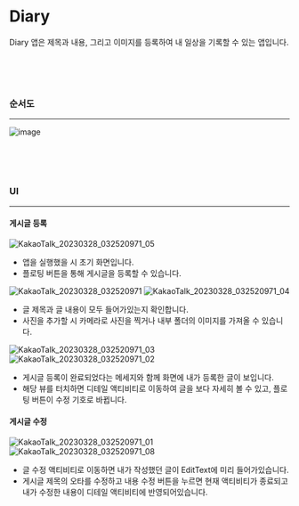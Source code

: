 # Diary
Diary 앱은 제목과 내용, 그리고 이미지를 등록하여 내 일상을 기록할 수 있는 앱입니다.

<br>
<br>
<br>

### 순서도
----------
![image](https://user-images.githubusercontent.com/72846127/229265252-267adc0f-73b6-41e1-8755-531906b0e239.png)

<br>
<br>
<br>

### UI
----------
#### 게시글 등록

![KakaoTalk_20230328_032520971_05](https://user-images.githubusercontent.com/72846127/229265376-793b7946-31e8-4a82-92f1-5bcf8bd34e5e.jpg)

- 앱을 실행했을 시 초기 화면입니다.
- 플로팅 버튼을 통해 게시글을 등록할 수 있습니다.

![KakaoTalk_20230328_032520971](https://user-images.githubusercontent.com/72846127/229265396-7e1a2f8a-f28f-4d65-83e7-3bc8cfe1e7fd.jpg) ![KakaoTalk_20230328_032520971_04](https://user-images.githubusercontent.com/72846127/229265404-4e2a84c9-502d-42e1-8b3d-b87daadf9689.jpg)
- 글 제목과 글 내용이 모두 들어가있는지 확인합니다.
- 사진을 추가할 시 카메라로 사진을 찍거나 내부 폴더의 이미지를 가져올 수 있습니다.

![KakaoTalk_20230328_032520971_03](https://user-images.githubusercontent.com/72846127/229265427-6cdaafaf-c784-4600-a0fb-1ddf30015647.jpg) ![KakaoTalk_20230328_032520971_02](https://user-images.githubusercontent.com/72846127/229265449-a776bd39-14e4-4677-89b0-a641a4a0f467.jpg)
- 게시글 등록이 완료되었다는 메세지와 함께 화면에 내가 등록한 글이 보입니다.
- 해당 뷰를 터치하면 디테일 액티비티로 이동하여 글을 보다 자세히 볼 수 있고, 플로팅 버튼이 수정 기호로 바뀝니다.

#### 게시글 수정
![KakaoTalk_20230328_032520971_01](https://user-images.githubusercontent.com/72846127/229265487-eb1b9883-ca5c-4013-bf3a-62c2adf1e41f.jpg) ![KakaoTalk_20230328_032520971_08](https://user-images.githubusercontent.com/72846127/229265491-825a01f7-6692-4707-97af-8270a4999230.jpg)
- 글 수정 액티비티로 이동하면 내가 작성했던 글이 EditText에 미리 들어가있습니다.
- 게시글 제목의 오타를 수정하고 내용 수정 버튼을 누르면 현재 액티비티가 종료되고 내가 수정한 내용이 디테일 액티비티에 반영되어있습니다.


